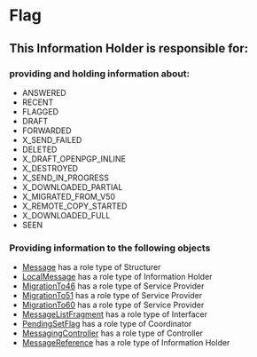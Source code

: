 # Flag
## This Information Holder is responsible for:
### providing and holding information about: 
* ANSWERED
* RECENT
* FLAGGED
* DRAFT
* FORWARDED
* X_SEND_FAILED
* DELETED
* X_DRAFT_OPENPGP_INLINE
* X_DESTROYED
* X_SEND_IN_PROGRESS
* X_DOWNLOADED_PARTIAL
* X_MIGRATED_FROM_V50
* X_REMOTE_COPY_STARTED
* X_DOWNLOADED_FULL
* SEEN
### Providing information to the following objects 
* [Message](../Structurers/Message.md) has a role type of Structurer
* [LocalMessage](../InformationHolders/LocalMessage.md) has a role type of Information Holder
* [MigrationTo46](../ServiceProviders/MigrationTo46.md) has a role type of Service Provider
* [MigrationTo51](../ServiceProviders/MigrationTo51.md) has a role type of Service Provider
* [MigrationTo60](../ServiceProviders/MigrationTo60.md) has a role type of Service Provider
* [MessageListFragment](../Interfacers/MessageListFragment.md) has a role type of Interfacer
* [PendingSetFlag](../Coordinators/PendingSetFlag.md) has a role type of Coordinator
* [MessagingController](../Controllers/MessagingController.md) has a role type of Controller
* [MessageReference](../InformationHolders/MessageReference.md) has a role type of Information Holder
